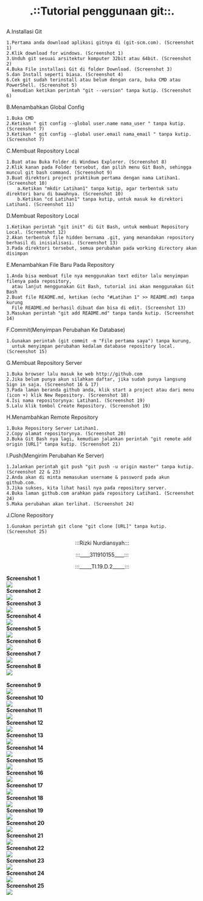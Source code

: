 # <p align="center">.::Tutorial penggunaan git::.</p> 

A.Installasi Git

	1.Pertama anda download aplikasi gitnya di (git-scm.com). (Screenshot 1)
	2.Klik download for windows. (Screenshot 1)
	3.Unduh git sesuai arsitektur komputer 32bit atau 64bit. (Screenshot 2)
	4.Buka File installasi Git di folder Download. (Screenshot 3)
	5.dan Install seperti biasa. (Screenshot 4)
	6.Cek git sudah terinstall atau belum dengan cara, buka CMD atau PowerShell. (Screenshot 5)
	  kemudian ketikan perintah "git --version" tanpa kutip. (Screenshot 6)

B.Menambahkan Global Config 

	1.Buka CMD
	2.Ketikan " git config --global user.name nama_user " tanpa kutip. (Screenshot 7)
	3.Ketikan " git config --global user.email nama_email " tanpa kutip. (Screenshot 7)

C.Membuat Repository Local

	1.Buat atau Buka Folder di Windows Explorer. (Screenshot 8)
	2.Klik kanan pada Folder tersebut, dan pilih menu Git Bash, sehingga muncul git bash command. (Screenshot 9)
	3.Buat direktori project praktikum pertama dengan nama Latihan1. (Screenshot 10)
		a.Ketikan "mkdir Latihan1" tanpa kutip, agar terbentuk satu direktori baru di bawahnya. (Screenshot 10)
		b.Ketikan "cd Latihan1" tanpa kutip, untuk masuk ke direktori Latihan1. (Screenshot 11)
	
D.Membuat Repository Local

	1.Ketikan perintah "git init" di Git Bash, untuk membuat Repository Local. (Screenshot 12)
	2.Akan terbentuk file hidden bernama .git, yang menandakan repository berhasil di inisialisasi. (Screenshot 13)
	3.Pada direktori tersebut, semua perubahan pada working directory akan disimpan
	
E.Menambahkan File Baru Pada Repository

	1.Anda bisa membuat file nya menggunakan text editor lalu menyimpan filenya pada repository,
	  atau lanjut menggunakan Git Bash, tutorial ini akan menggunakan Git Bash
	2.Buat file README.md, ketikan (echo "#Latihan 1" >> README.md) tanpa kurung  
	  File README.md berhasil dibuat dan bisa di edit. (Screenshot 13)  
	3.Masukan perintah "git add README.md" tanpa tanda kutip. (Screenshot 14)

F.Commit(Menyimpan Perubahan Ke Database)

	1.Gunakan perintah (git commit -m "File pertama saya") tanpa kurung, 
	  untuk menyimpan perubahan kedalam database repository local. (Screenshot 15)

G.Membuat Repository Server

	1.Buka browser lalu masuk ke web http://github.com
	2.Jika belum punya akun silahkan daftar, jika sudah punya langsung Sign in saja. (Screenshot 16 & 17)
	3.Pada laman beranda github anda, klik start a project atau dari menu (icon +) klik New Repository. (Screenshot 18)
	4.Isi nama repositorynya: Latihan1. (Screenshot 19)
	5.Lalu klik tombol Create Repository. (Screenshot 19)
	
H.Menambahkan Remote Repository

	1.Buka Repository Server Latihan1. 
	2.Copy alamat repositorynya. (Screenshot 20)
	3.Buka Git Bash nya lagi, kemudian jalankan perintah "git remote add origin [URL]" tanpa kutip. (Screenshot 21)

I.Push(Mengirim Perubahan Ke Server)

	1.Jalankan perintah git push "git push -u origin master" tanpa kutip. (Screenshot 22 & 23)
	2.Anda akan di minta memasukan username & password pada akun github.com.
	3.Jika sukses, kita lihat hasil nya pada repository server.
	4.Buka laman github.com arahkan pada repository Latihan1. (Screenshot 24)
	5.Maka perubahan akan terlihat. (Screenshot 24)

J.Clone Repository

	1.Gunakan perintah git clone "git clone [URL]" tanpa kutip. (Screenshot 25)

<p align="center">:::Rizki Nurdiansyah:::</br></p>
<p align="center">:::____311910155____:::</br></p>
<p align="center">:::_____TI.19.D.2_____:::</br></p>

<strong>Screenshot 1</strong></br>
![](Screenshot/1.jpg)</br>
<strong>Screenshot 2</strong></br>
![](Screenshot/2.jpg)</br>
<strong>Screenshot 3</strong></br>
![](Screenshot/3.jpg)</br>
<strong>Screenshot 4</strong></br>
![](Screenshot/4.jpg)</br>
<strong>Screenshot 5</strong></br>
![](Screenshot/5.jpg)</br>
<strong>Screenshot 6</strong></br>
![](Screenshot/6.jpg)</br>
<strong>Screenshot 7</strong></br>
![](Screenshot/7.jpg)</br>
<strong>Screenshot 8</strong></br>
![](Screenshot/8.jpg)</br></br>
<strong>Screenshot 9</strong></br>
![](Screenshot/9.jpg)</br>
<strong>Screenshot 10</strong></br>
![](Screenshot/10.jpg)</br>
<strong>Screenshot 11</strong></br>
![](Screenshot/11.jpg)</br>
<strong>Screenshot 12</strong></br>
![](Screenshot/12.jpg)</br>
<strong>Screenshot 13</strong></br>
![](Screenshot/13.jpg)</br>
<strong>Screenshot 14</strong></br>
![](Screenshot/14.jpg)</br>
<strong>Screenshot 15</strong></br>
![](Screenshot/15.jpg)</br>
<strong>Screenshot 16</strong></br>
![](Screenshot/16.jpg)</br>
<strong>Screenshot 17</strong></br>
![](Screenshot/17.jpg)</br>
<strong>Screenshot 18</strong></br>
![](Screenshot/18.jpg)</br>
<strong>Screenshot 19</strong></br>
![](Screenshot/19.jpg)</br>
<strong>Screenshot 20</strong></br>
![](Screenshot/20.jpg)</br>
<strong>Screenshot 21</strong></br>
![](Screenshot/21.jpg)</br>
<strong>Screenshot 22</strong></br>
![](Screenshot/22.jpg)</br>
<strong>Screenshot 23</strong></br>
![](Screenshot/23.jpg)</br>
<strong>Screenshot 24</strong></br>
![](Screenshot/24.jpg)</br>
<strong>Screenshot 25</strong></br>
![](Screenshot/25.jpg)</br>
